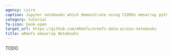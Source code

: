 ```yaml
---
agency: csiro
caption: Jupyter notebooks which demonstrate using CSIROs emsarray python library to visualise eReefs datasets
category: tutorial
fa-icon: book-open
target_url: https://github.com/eReefs/ereefs-data-access-notebooks
title: eReefs emsarray Notebooks
---
```

TODO
